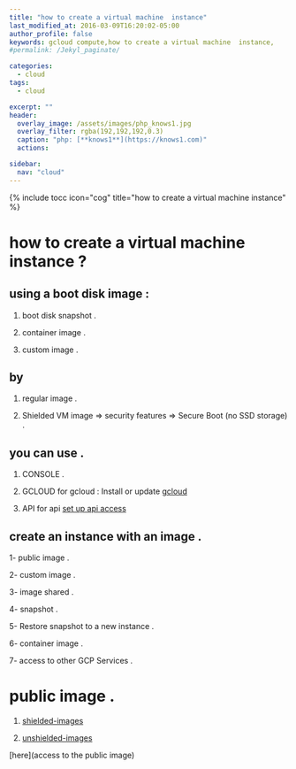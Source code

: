 ```yaml
---
title: "how to create a virtual machine  instance"
last_modified_at: 2016-03-09T16:20:02-05:00
author_profile: false
keywords: gcloud compute,how to create a virtual machine  instance,
#permalink: /Jekyl_paginate/

categories:
  - cloud
tags:
  - cloud

excerpt: ""
header:
  overlay_image: /assets/images/php_knows1.jpg
  overlay_filter: rgba(192,192,192,0.3)
  caption: "php: [**knows1**](https://knows1.com)"
  actions:

sidebar:
  nav: "cloud"
---
```

{% include tocc icon="cog" title="how to create a virtual machine  instance" %}

# how to create a virtual machine  instance ?

## using a boot disk image :

1. boot disk snapshot .

2. container image .

3. custom image .

## by

1. regular image  .

2. Shielded VM image => security features => Secure Boot (no SSD storage) .


## you can use .

1. CONSOLE .

2. GCLOUD for gcloud : Install or update  [gcloud](https://cloud.google.com/compute/docs/gcloud-compute)

3. API for api [set up api access](https://cloud.google.com/compute/docs/api/prereqs)

## create an instance with an image .

1- public image .

2- custom image .

3- image shared .

4- snapshot .

5- Restore snapshot to a new instance .

6- container image .

7- access to other GCP Services .

# public image .

1. [shielded-images](https://cloud.google.com/compute/docs/images#shielded-images)

2. [unshielded-images](https://cloud.google.com/compute/docs/images#unshielded-images)

[here](access to the public image)
